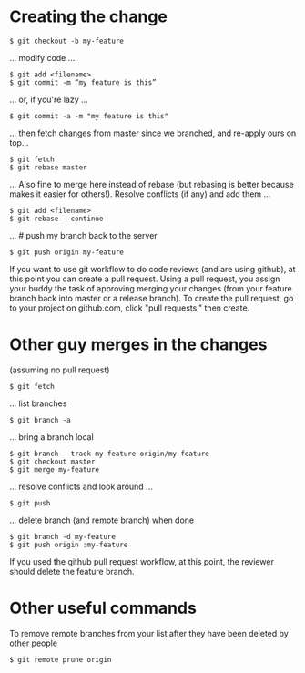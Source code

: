 
Creating the change
===================

    $ git checkout -b my-feature

... modify code ....

    $ git add <filename> 
    $ git commit -m “my feature is this”

... or, if you're lazy ...

    $ git commit -a -m "my feature is this"

... then fetch changes from master since we branched, and re-apply ours on top...

    $ git fetch
    $ git rebase master
    
... Also fine to merge here instead of rebase (but rebasing is better because makes it easier for others!). Resolve conflicts (if any) and add them ... 

    $ git add <filename>
    $ git rebase --continue

... # push my branch back to the server

    $ git push origin my-feature 

If you want to use git workflow to do code reviews (and are using github), at this point you can create a pull request. Using a pull request, you assign your buddy the task of approving merging your changes (from your feature branch back into master or a release branch). To create the pull request, go to your project on github.com, click "pull requests," then create.


Other guy merges in the changes
===============================
(assuming no pull request)

    $ git fetch 

... list branches

    $ git branch -a

... bring a branch local

    $ git branch --track my-feature origin/my-feature
    $ git checkout master
    $ git merge my-feature

... resolve conflicts and look around ...

    $ git push

... delete branch (and remote branch) when done

    $ git branch -d my-feature 
    $ git push origin :my-feature 
    
If you used the github pull request workflow, at this point, the reviewer should delete the feature branch.

Other useful commands
=====================

To remove remote branches from your list after they have been deleted by other people

    $ git remote prune origin
